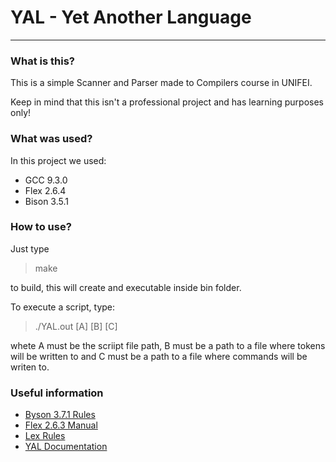 # YAL - Yet Another Language
____
### What is this?
This is a simple Scanner and Parser made to Compilers course in UNIFEI.

Keep in mind that this isn't a professional project and has learning purposes only!

### What was used?
In this project we used:
* GCC 9.3.0
* Flex 2.6.4
* Bison 3.5.1

### How to use?
Just type
> make

to build, this will create and executable inside bin folder.

To execute a script, type:
>./YAL.out [A] [B] [C]

whete A must be the scriipt file path, B must be a path to a file where tokens will be written to and C must be a path to a file where commands will be writen to.
### Useful information
* [Byson 3.7.1 Rules](https://www.gnu.org/software/bison/manual/bison.html#Rules)
* [Flex 2.6.3 Manual](https://www.cs.virginia.edu/~cr4bd/flex-manual/)
* [Lex Rules](https://docs.oracle.com/cd/E19504-01/802-5880/lex-6/index.html)
* [YAL Documentation](https://docs.google.com/document/d/187IWDN3ne1S4CgiLUV49USASiqZ8ZkLdMegdtWgJsO4/edit#heading=h.hcfsn8dd2dw4)
